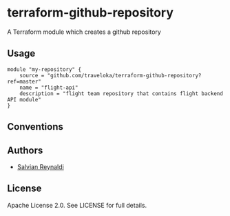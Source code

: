 # terraform-github-repository
A Terraform module which creates a github repository

## Usage
```hcl
module "my-repository" {
    source = "github.com/traveloka/terraform-github-repository?ref=master"
    name = "flight-api"
    description = "flight team repository that contains flight backend API module"
}

```

## Conventions

## Authors
  - [Salvian Reynaldi](https://github.com/salvianreynaldi)

## License

Apache License 2.0. See LICENSE for full details.

